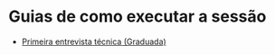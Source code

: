 # Guias de como executar a sessão  

- [Primeira entrevista técnica (Graduada)](./first-tech-mock-interview/README-Coach.pt.md)
